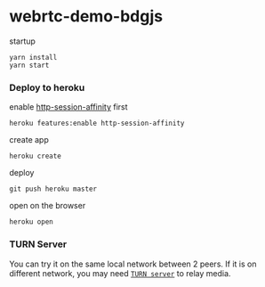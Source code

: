 # webrtc-demo-bdgjs

startup
```
yarn install
yarn start
```

### Deploy to heroku
enable [http-session-affinity](https://blog.heroku.com/session-affinity-ga) first
```
heroku features:enable http-session-affinity
```

create app
```
heroku create
```
deploy
```
git push heroku master
```
open on the browser
```
heroku open
```

### TURN Server
You can try it on the same local network between 2 peers.
If it is on different network, you may need [`TURN server`](https://en.wikipedia.org/wiki/Traversal_Using_Relays_around_NAT) to relay media.
